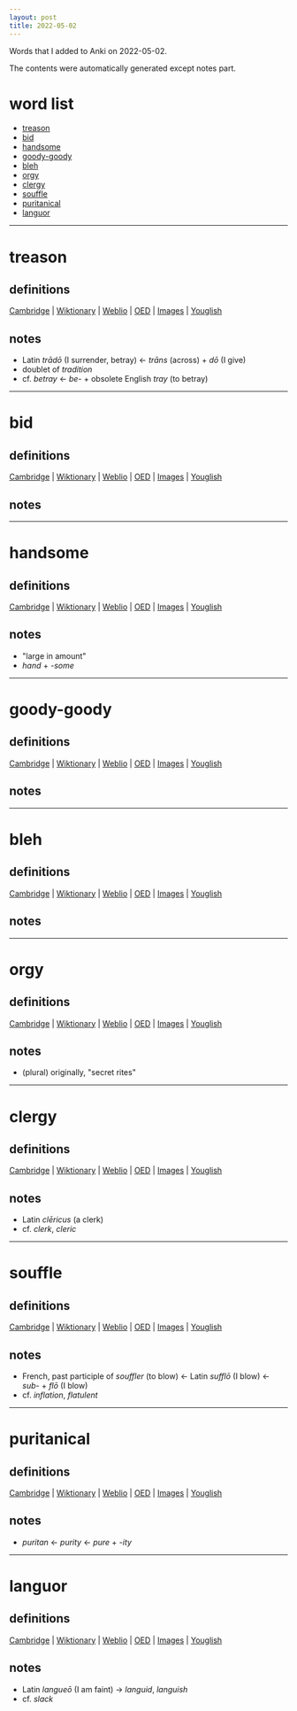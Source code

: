 ```yaml
---
layout: post
title: 2022-05-02
---
```


Words that I added to Anki on 2022-05-02.

The contents were automatically generated except notes part.
# word list
- [treason](#treason)
- [bid](#bid)
- [handsome](#handsome)
- [goody-goody](#goody-goody)
- [bleh](#bleh)
- [orgy](#orgy)
- [clergy](#clergy)
- [souffle](#souffle)
- [puritanical](#puritanical)
- [languor](#languor)

---

# treason
## definitions
[Cambridge](https://dictionary.cambridge.org/us/dictionary/english/treason)
|
[Wiktionary](https://en.wiktionary.org/wiki/treason#English)
|
[Weblio](https://ejje.weblio.jp/content_find?query=treason&searchType=exact)
|
[OED](https://www.oed.com/search?q=treason)
|
[Images](https://www.google.com/search?tbm=isch&q=treason)
|
[Youglish](https://youglish.com/pronounce/treason/english/us)

## notes
- Latin *trādō* (I surrender, betray) <- *trāns* (across) + *dō* (I give)
- doublet of *tradition*
- cf. *betray* <- *be-* + obsolete English *tray* (to betray)

---

# bid
## definitions
[Cambridge](https://dictionary.cambridge.org/us/dictionary/english/bid)
|
[Wiktionary](https://en.wiktionary.org/wiki/bid#English)
|
[Weblio](https://ejje.weblio.jp/content_find?query=bid&searchType=exact)
|
[OED](https://www.oed.com/search?q=bid)
|
[Images](https://www.google.com/search?tbm=isch&q=bid)
|
[Youglish](https://youglish.com/pronounce/bid/english/us)

## notes

---

# handsome
## definitions
[Cambridge](https://dictionary.cambridge.org/us/dictionary/english/handsome)
|
[Wiktionary](https://en.wiktionary.org/wiki/handsome#English)
|
[Weblio](https://ejje.weblio.jp/content_find?query=handsome&searchType=exact)
|
[OED](https://www.oed.com/search?q=handsome)
|
[Images](https://www.google.com/search?tbm=isch&q=handsome)
|
[Youglish](https://youglish.com/pronounce/handsome/english/us)

## notes
- "large in amount"
- *hand* + *-some*

---

# goody-goody
## definitions
[Cambridge](https://dictionary.cambridge.org/us/dictionary/english/goody-goody)
|
[Wiktionary](https://en.wiktionary.org/wiki/goody-goody#English)
|
[Weblio](https://ejje.weblio.jp/content_find?query=goody-goody&searchType=exact)
|
[OED](https://www.oed.com/search?q=goody-goody)
|
[Images](https://www.google.com/search?tbm=isch&q=goody-goody)
|
[Youglish](https://youglish.com/pronounce/goody-goody/english/us)

## notes

---

# bleh
## definitions
[Cambridge](https://dictionary.cambridge.org/us/dictionary/english/bleh)
|
[Wiktionary](https://en.wiktionary.org/wiki/bleh#English)
|
[Weblio](https://ejje.weblio.jp/content_find?query=bleh&searchType=exact)
|
[OED](https://www.oed.com/search?q=bleh)
|
[Images](https://www.google.com/search?tbm=isch&q=bleh)
|
[Youglish](https://youglish.com/pronounce/bleh/english/us)

## notes

---

# orgy
## definitions
[Cambridge](https://dictionary.cambridge.org/us/dictionary/english/orgy)
|
[Wiktionary](https://en.wiktionary.org/wiki/orgy#English)
|
[Weblio](https://ejje.weblio.jp/content_find?query=orgy&searchType=exact)
|
[OED](https://www.oed.com/search?q=orgy)
|
[Images](https://www.google.com/search?tbm=isch&q=orgy)
|
[Youglish](https://youglish.com/pronounce/orgy/english/us)

## notes
- (plural) originally, "secret rites"

---

# clergy
## definitions
[Cambridge](https://dictionary.cambridge.org/us/dictionary/english/clergy)
|
[Wiktionary](https://en.wiktionary.org/wiki/clergy#English)
|
[Weblio](https://ejje.weblio.jp/content_find?query=clergy&searchType=exact)
|
[OED](https://www.oed.com/search?q=clergy)
|
[Images](https://www.google.com/search?tbm=isch&q=clergy)
|
[Youglish](https://youglish.com/pronounce/clergy/english/us)

## notes
- Latin *clēricus* (a clerk)
- cf. *clerk*, *cleric*

---

# souffle
## definitions
[Cambridge](https://dictionary.cambridge.org/us/dictionary/english/souffle)
|
[Wiktionary](https://en.wiktionary.org/wiki/souffle#English)
|
[Weblio](https://ejje.weblio.jp/content_find?query=souffle&searchType=exact)
|
[OED](https://www.oed.com/search?q=souffle)
|
[Images](https://www.google.com/search?tbm=isch&q=souffle)
|
[Youglish](https://youglish.com/pronounce/souffle/english/us)

## notes
- French, past participle of *souffler* (to blow) <- Latin *sufflō* (I blow) <- *sub-* + *flō* (I blow)
- cf. *inflation*, *flatulent*

---

# puritanical
## definitions
[Cambridge](https://dictionary.cambridge.org/us/dictionary/english/puritanical)
|
[Wiktionary](https://en.wiktionary.org/wiki/puritanical#English)
|
[Weblio](https://ejje.weblio.jp/content_find?query=puritanical&searchType=exact)
|
[OED](https://www.oed.com/search?q=puritanical)
|
[Images](https://www.google.com/search?tbm=isch&q=puritanical)
|
[Youglish](https://youglish.com/pronounce/puritanical/english/us)

## notes
- *puritan* <- *purity* <- *pure* + *-ity*

---

# languor
## definitions
[Cambridge](https://dictionary.cambridge.org/us/dictionary/english/languor)
|
[Wiktionary](https://en.wiktionary.org/wiki/languor#English)
|
[Weblio](https://ejje.weblio.jp/content_find?query=languor&searchType=exact)
|
[OED](https://www.oed.com/search?q=languor)
|
[Images](https://www.google.com/search?tbm=isch&q=languor)
|
[Youglish](https://youglish.com/pronounce/languor/english/us)

## notes
- Latin *langueō* (I am faint) -> *languid*, *languish*
- cf. *slack*


